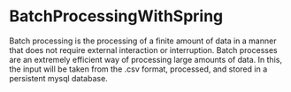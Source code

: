 # BatchProcessingWithSpring

Batch processing is the processing of a finite amount of data in a manner that does not require external interaction or interruption. Batch processes are an extremely efficient way of processing large amounts of data.
In this, the input will be taken from the .csv format, processed, and stored in a persistent mysql database.
